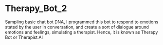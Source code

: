 # Therapy_Bot_2

Sampling basic chat bot DNA, I programmed this bot to respond to emotions stated by the user in conversation, and create a sort of dialogue around emotions and feelings, simulating a therapist. Hence, it is known as Therapy Bot or Therapist.AI 
